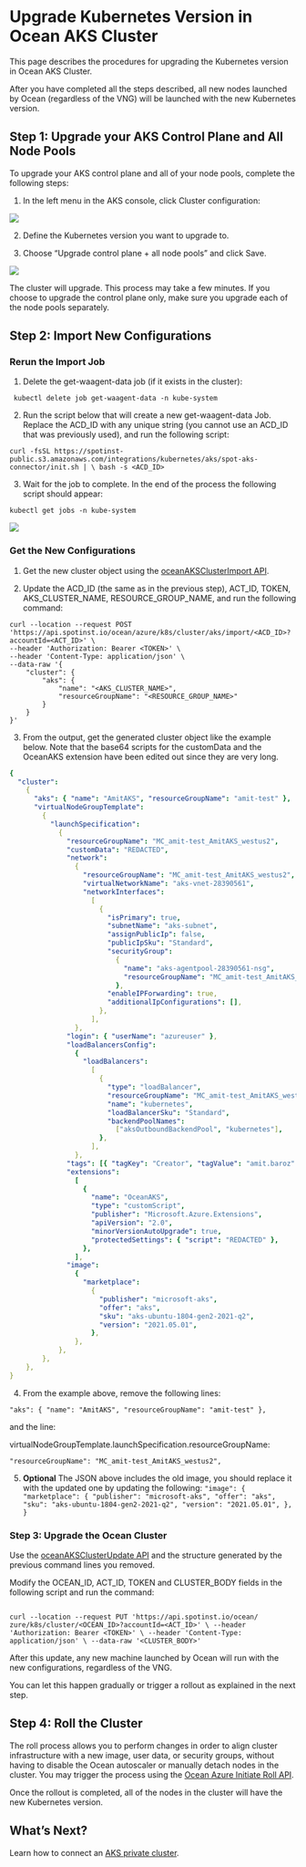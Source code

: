 # Upgrade Kubernetes Version in Ocean AKS Cluster

This page describes the procedures for upgrading the Kubernetes version in Ocean AKS Cluster.

After you have completed all the steps described, all new nodes launched by Ocean (regardless of the VNG) will be launched with the new Kubernetes version.

## Step 1: Upgrade your AKS Control Plane and All Node Pools

To upgrade your AKS control plane and all of your node pools, complete the following steps:

1. In the left menu in the AKS console, click Cluster configuration:

<img src="/ocean/_media/upgrade-aks-cluster-1.png" />

2. Define the Kubernetes version you want to upgrade to.

3. Choose “Upgrade control plane + all node pools” and click Save.

<img src="/ocean/_media/upgrade-aks-cluster-2.png" />

The cluster will upgrade. This process may take a few minutes.
If you choose to upgrade the control plane only, make sure you upgrade each of the node pools separately.

## Step 2: Import New Configurations

### Rerun the Import Job

1. Delete the get-waagent-data job (if it exists in the cluster):

` kubectl delete job get-waagent-data -n kube-system`

2. Run the script below that will create a new get-waagent-data Job.
   Replace the ACD_ID with any unique string (you cannot use an ACD_ID that was previously used), and run the following script:

`curl -fsSL https://spotinst-public.s3.amazonaws.com/integrations/kubernetes/aks/spot-aks-connector/init.sh | \ bash -s <ACD_ID>`

3. Wait for the job to complete. In the end of the process the following script should appear:

`kubectl get jobs -n kube-system`

<img src="/ocean/_media/upgrade-aks-cluster-3.png" />

### Get the New Configurations

1. Get the new cluster object using the [oceanAKSClusterImport API](https://docs.spot.io/api/#operation/oceanAKSClusterImport).

2. Update the ACD_ID (the same as in the previous step), ACT_ID, TOKEN, AKS_CLUSTER_NAME, RESOURCE_GROUP_NAME, and run the following command:

```
curl --location --request POST 'https://api.spotinst.io/ocean/azure/k8s/cluster/aks/import/<ACD_ID>?accountId=<ACT_ID>' \
--header 'Authorization: Bearer <TOKEN>' \
--header 'Content-Type: application/json' \
--data-raw '{
    "cluster": {
        "aks": {
            "name": "<AKS_CLUSTER_NAME>",
            "resourceGroupName": "<RESOURCE_GROUP_NAME>"
        }
    }
}'
```

3. From the output, get the generated cluster object like the example below. Note that the base64 scripts for the customData and the OceanAKS extension have been edited out since they are very long.

```yaml
{
  "cluster":
    {
      "aks": { "name": "AmitAKS", "resourceGroupName": "amit-test" },
      "virtualNodeGroupTemplate":
        {
          "launchSpecification":
            {
              "resourceGroupName": "MC_amit-test_AmitAKS_westus2",
              "customData": "REDACTED",
              "network":
                {
                  "resourceGroupName": "MC_amit-test_AmitAKS_westus2",
                  "virtualNetworkName": "aks-vnet-28390561",
                  "networkInterfaces":
                    [
                      {
                        "isPrimary": true,
                        "subnetName": "aks-subnet",
                        "assignPublicIp": false,
                        "publicIpSku": "Standard",
                        "securityGroup":
                          {
                            "name": "aks-agentpool-28390561-nsg",
                            "resourceGroupName": "MC_amit-test_AmitAKS_westus2",
                          },
                        "enableIPForwarding": true,
                        "additionalIpConfigurations": [],
                      },
                    ],
                },
              "login": { "userName": "azureuser" },
              "loadBalancersConfig":
                {
                  "loadBalancers":
                    [
                      {
                        "type": "loadBalancer",
                        "resourceGroupName": "MC_amit-test_AmitAKS_westus2",
                        "name": "kubernetes",
                        "loadBalancerSku": "Standard",
                        "backendPoolNames":
                          ["aksOutboundBackendPool", "kubernetes"],
                      },
                    ],
                },
              "tags": [{ "tagKey": "Creator", "tagValue": "amit.baroz" }],
              "extensions":
                [
                  {
                    "name": "OceanAKS",
                    "type": "customScript",
                    "publisher": "Microsoft.Azure.Extensions",
                    "apiVersion": "2.0",
                    "minorVersionAutoUpgrade": true,
                    "protectedSettings": { "script": "REDACTED" },
                  },
                ],
              "image":
                {
                  "marketplace":
                    {
                      "publisher": "microsoft-aks",
                      "offer": "aks",
                      "sku": "aks-ubuntu-1804-gen2-2021-q2",
                      "version": "2021.05.01",
                    },
                },
            },
        },
    },
}
```

4. From the example above, remove the following lines:

`"aks": { "name": "AmitAKS", "resourceGroupName": "amit-test" },`

and the line:

virtualNodeGroupTemplate.launchSpecification.resourceGroupName:

`"resourceGroupName": "MC_amit-test_AmitAKS_westus2",`

5. **Optional** The JSON above includes the old image, you should replace it with the updated one by updating the following:
   `"image": { "marketplace": { "publisher": "microsoft-aks", "offer": "aks", "sku": "aks-ubuntu-1804-gen2-2021-q2", "version": "2021.05.01", }, }`

### Step 3: Upgrade the Ocean Cluster

Use the [oceanAKSClusterUpdate API](https://docs.spot.io/api/#operation/oceanAKSClusterUpdate) and the structure generated by the previous command lines you removed.

Modify the OCEAN_ID, ACT_ID, TOKEN and CLUSTER_BODY fields in the following script and run the command:

```

curl --location --request PUT 'https://api.spotinst.io/ocean/ zure/k8s/cluster/<OCEAN_ID>?accountId=<ACT_ID>' \ --header 'Authorization: Bearer <TOKEN>' \ --header 'Content-Type: application/json' \ --data-raw '<CLUSTER_BODY>'

```

After this update, any new machine launched by Ocean will run with the new configurations, regardless of the VNG.

You can let this happen gradually or trigger a rollout as explained in the next step.

## Step 4: Roll the Cluster

The roll process allows you to perform changes in order to align cluster infrastructure with a new image, user data, or security groups, without having to disable the Ocean autoscaler or manually detach nodes in the cluster. You may trigger the process using the [Ocean Azure Initiate Roll API](https://docs.spot.io/api/#operation/oceanAzureRollInit).

Once the rollout is completed, all of the nodes in the cluster will have the new Kubernetes version.

## What’s Next?

Learn how to connect an [AKS private cluster](ocean/tutorials/connect-an-aks-private-cluster).

